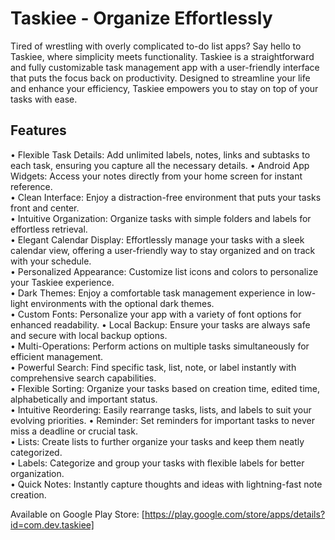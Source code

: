 # Taskiee - Organize Effortlessly

Tired of wrestling with overly complicated to-do list apps? Say hello to Taskiee, where simplicity meets functionality. Taskiee is a straightforward and fully customizable task management app with a user-friendly interface that puts the focus back on productivity. Designed to streamline your life and enhance your efficiency, Taskiee empowers you to stay on top of your tasks with ease.

## Features
• Flexible Task Details: Add unlimited labels, notes, links and subtasks to each task, ensuring you capture all the necessary details.
• Android App Widgets: Access your notes directly from your home screen for instant reference.  
• Clean Interface: Enjoy a distraction-free environment that puts your tasks front and center.  
• Intuitive Organization: Organize tasks with simple folders and labels for effortless retrieval.  
• Elegant Calendar Display: Effortlessly manage your tasks with a sleek calendar view, offering a user-friendly way to stay organized and on track with your schedule.  
• Personalized Appearance: Customize list icons and colors to personalize your Taskiee experience.  
• Dark Themes: Enjoy a comfortable task management experience in low-light environments with the optional dark themes.  
• Custom Fonts: Personalize your app with a variety of font options for enhanced readability.
• Local Backup: Ensure your tasks are always safe and secure with local backup options.  
• Multi-Operations: Perform actions on multiple tasks simultaneously for efficient management.  
• Powerful Search: Find specific task, list, note, or label instantly with comprehensive search capabilities.  
• Flexible Sorting: Organize your tasks based on creation time, edited time, alphabetically and important status.  
• Intuitive Reordering: Easily rearrange tasks, lists, and labels to suit your evolving priorities.
• Reminder: Set reminders for important tasks to never miss a deadline or crucial task.  
• Lists: Create lists to further organize your tasks and keep them neatly categorized.  
• Labels: Categorize and group your tasks with flexible labels for better organization.    
• Quick Notes: Instantly capture thoughts and ideas with lightning-fast note creation.  

Available on Google Play Store: [https://play.google.com/store/apps/details?id=com.dev.taskiee]
